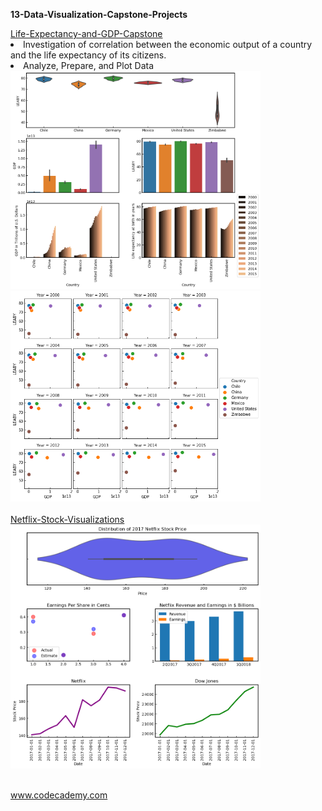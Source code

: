 

**13-Data-Visualization-Capstone-Projects**</br>


<div style="float:left">
<a href="Life-Expectancy-and-GDP-Capstone">
Life-Expectancy-and-GDP-Capstone</br></a>
<li>Investigation of correlation between the economic output of a country and the life expectancy of its citizens. </li>
<li>Analyze, Prepare, and Plot Data</li>
<img src="Life-Expectancy-and-GDP-Capstone/img/overview_plot.png" alt="img" width="400px">
<img src="Life-Expectancy-and-GDP-Capstone/img/GDP_LEABY.png" alt="img" width="400px" "></a></br></br>

<a href="Netflix-Stock-Visualizations">
Netflix-Stock-Visualizations</br>
<img src="Netflix-Stock-Visualizations/netflix_visualizations_project.png" alt="img" width="400px" "></a></br></br>


www.codecademy.com

